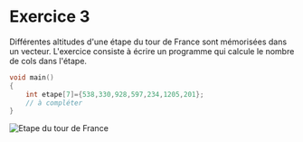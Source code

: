 # Exercice 3

Différentes altitudes d'une étape du tour de France sont mémorisées dans un vecteur.
L'exercice consiste à écrire un programme qui calcule le nombre de cols dans l'étape.

```c
void main()
{
	int etape[7]={538,330,928,597,234,1205,201}; 
	// à compléter
}
```


![Etape du tour de France](images/etape.jpg)
